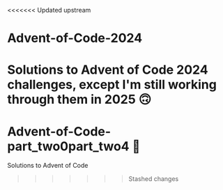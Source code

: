 <<<<<<< Updated upstream
# Advent-of-Code-2024
Solutions to Advent of Code 2024 challenges, except I'm still working through them in 2025 🙃
=======
# Advent-of-Code-part_two0part_two4 🎄
Solutions to Advent of Code
>>>>>>> Stashed changes
